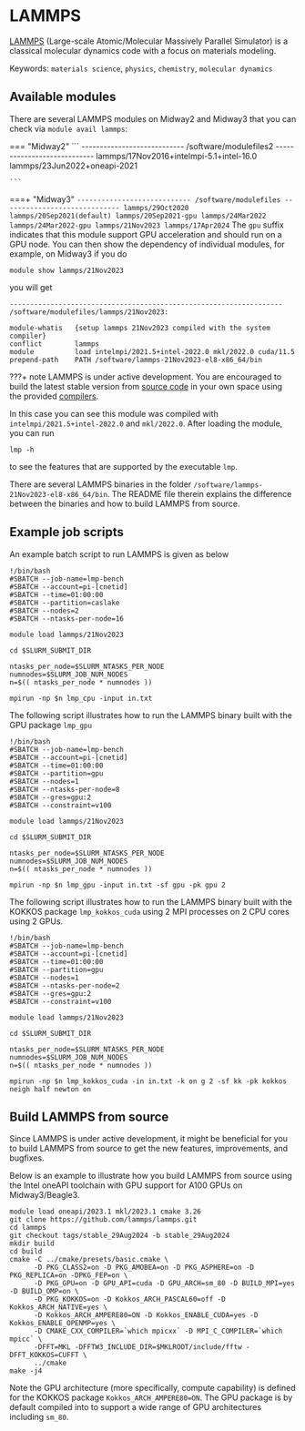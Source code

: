# LAMMPS

[LAMMPS](http://lammps.sandia.gov/) (Large-scale Atomic/Molecular Massively Parallel Simulator) is a classical molecular dynamics code with a focus on materials modeling.

Keywords: `materials science`, `physics`, `chemistry`, `molecular dynamics`

## Available modules

There are several LAMMPS modules on Midway2 and Midway3 that you can check via `module avail lammps`:

=== "Midway2"
    ```
    ---------------------------- /software/modulefiles2 ----------------------------
    lammps/17Nov2016+intelmpi-5.1+intel-16.0
    lammps/23Jun2022+oneapi-2021  

    ```
===+ "Midway3"
    ```
    ---------------------------- /software/modulefiles -----------------------------
    lammps/29Oct2020 
    lammps/20Sep2021(default)
    lammps/20Sep2021-gpu
    lammps/24Mar2022
    lammps/24Mar2022-gpu
    lammps/21Nov2023
    lammps/17Apr2024
    ```
The `gpu` suffix indicates that this module support GPU acceleration and should run on a GPU node.
You can then show the dependency of individual modules, for example, on Midway3 if you do
```
module show lammps/21Nov2023
```
you will get
```
-------------------------------------------------------------------
/software/modulefiles/lammps/21Nov2023:

module-whatis   {setup lammps 21Nov2023 compiled with the system compiler}
conflict        lammps
module          load intelmpi/2021.5+intel-2022.0 mkl/2022.0 cuda/11.5
prepend-path    PATH /software/lammps-21Nov2023-el8-x86_64/bin

```
???+ note
    LAMMPS is under active development. You are encouraged to build the latest stable version from [source code](https://github.com/lammps/lammps) in your own space using the provided [compilers](../compilers.md).

In this case you can see this module was compiled with `intelmpi/2021.5+intel-2022.0` and `mkl/2022.0`. After loading the module, you can run
```
lmp -h
```
to see the features that are supported by the executable `lmp`.

There are several LAMMPS binaries in the folder `/software/lammps-21Nov2023-el8-x86_64/bin`. The README file therein explains the difference between the binaries and how to build LAMMPS from source.

## Example job scripts

An example batch script to run LAMMPS is given as below
```
!/bin/bash
#SBATCH --job-name=lmp-bench
#SBATCH --account=pi-[cnetid]
#SBATCH --time=01:00:00
#SBATCH --partition=caslake
#SBATCH --nodes=2
#SBATCH --ntasks-per-node=16

module load lammps/21Nov2023

cd $SLURM_SUBMIT_DIR

ntasks_per_node=$SLURM_NTASKS_PER_NODE
numnodes=$SLURM_JOB_NUM_NODES
n=$(( ntasks_per_node * numnodes ))

mpirun -np $n lmp_cpu -input in.txt
```

The following script illustrates how to run the LAMMPS binary built with the GPU package `lmp_gpu`

```
!/bin/bash
#SBATCH --job-name=lmp-bench
#SBATCH --account=pi-[cnetid]
#SBATCH --time=01:00:00
#SBATCH --partition=gpu
#SBATCH --nodes=1
#SBATCH --ntasks-per-node=8
#SBATCH --gres=gpu:2
#SBATCH --constraint=v100

module load lammps/21Nov2023

cd $SLURM_SUBMIT_DIR

ntasks_per_node=$SLURM_NTASKS_PER_NODE
numnodes=$SLURM_JOB_NUM_NODES
n=$(( ntasks_per_node * numnodes ))

mpirun -np $n lmp_gpu -input in.txt -sf gpu -pk gpu 2
```

The following script illustrates how to run the LAMMPS binary built with the KOKKOS package `lmp_kokkos_cuda` using 2 MPI processes on 2 CPU cores using 2 GPUs.

```
!/bin/bash
#SBATCH --job-name=lmp-bench
#SBATCH --account=pi-[cnetid]
#SBATCH --time=01:00:00
#SBATCH --partition=gpu
#SBATCH --nodes=1
#SBATCH --ntasks-per-node=2
#SBATCH --gres=gpu:2
#SBATCH --constraint=v100

module load lammps/21Nov2023

cd $SLURM_SUBMIT_DIR

ntasks_per_node=$SLURM_NTASKS_PER_NODE
numnodes=$SLURM_JOB_NUM_NODES
n=$(( ntasks_per_node * numnodes ))

mpirun -np $n lmp_kokkos_cuda -in in.txt -k on g 2 -sf kk -pk kokkos neigh half newton on
```
## Build LAMMPS from source

Since LAMMPS is under active development, it might be beneficial for you to build LAMMPS from source to get the new features, improvements, and bugfixes. 

Below is an example to illustrate how you build LAMMPS from source using the Intel oneAPI toolchain with GPU support for A100 GPUs on Midway3/Beagle3.

```
module load oneapi/2023.1 mkl/2023.1 cmake 3.26
git clone https://github.com/lammps/lammps.git
cd lammps
git checkout tags/stable_29Aug2024 -b stable_29Aug2024
mkdir build
cd build
cmake -C ../cmake/presets/basic.cmake \
      -D PKG_CLASS2=on -D PKG_AMOBEA=on -D PKG_ASPHERE=on -D PKG_REPLICA=on -DPKG_FEP=on \
      -D PKG_GPU=on -D GPU_API=cuda -D GPU_ARCH=sm_80 -D BUILD_MPI=yes -D BUILD_OMP=on \
      -D PKG_KOKKOS=on -D Kokkos_ARCH_PASCAL60=off -D Kokkos_ARCH_NATIVE=yes \
      -D Kokkos_ARCH_AMPERE80=ON -D Kokkos_ENABLE_CUDA=yes -D Kokkos_ENABLE_OPENMP=yes \
      -D CMAKE_CXX_COMPILER=`which mpicxx` -D MPI_C_COMPILER=`which mpicc` \
      -DFFT=MKL -DFFTW3_INCLUDE_DIR=$MKLROOT/include/fftw -DFFT_KOKKOS=CUFFT \
      ../cmake
make -j4
```

Note the GPU architecture (more specifically, compute capability) is defined for the KOKKOS package `Kokkos_ARCH_AMPERE80=ON`. The GPU package is by default compiled into to support a wide range of GPU architectures including `sm_80`.